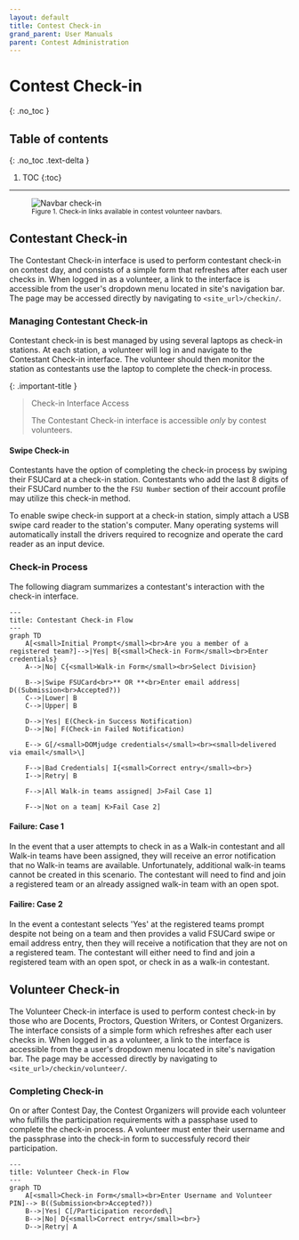 ```yaml
---
layout: default
title: Contest Check-in
grand_parent: User Manuals
parent: Contest Administration
---
```


# Contest Check-in
{: .no_toc }

## Table of contents
{: .no_toc .text-delta }

1. TOC
{:toc}

---

<figure>
    <img src="{{site.url}}/assets/images/contest_administration/navbar_checkin.png?raw=true" alt="Navbar check-in"/>
    <figcaption><small>Figure 1. Check-in links available in contest volunteer navbars.</small></figcaption>
</figure>

## Contestant Check-in

The Contestant Check-in interface is used to perform contestant check-in on contest day, and consists of a simple form that refreshes after each user checks in. When logged in as a volunteer, a link to the interface is accessible from the user's dropdown menu located in site's navigation bar. The page may be accessed directly by navigating to `<site_url>/checkin/`.

### Managing Contestant Check-in

Contestant check-in is best managed by using several laptops as check-in stations. At each station, a volunteer will log in and navigate to the Contestant Check-in interface. The volunteer should then monitor the station as contestants use the laptop to complete the check-in process.

{: .important-title }
> Check-in Interface Access
>
> The Contestant Check-in interface is accessible *only* by contest volunteers.

#### Swipe Check-in

Contestants have the option of completing the check-in process by swiping their FSUCard at a check-in station. Contestants who add the last 8 digits of their FSUCard number to the the `FSU Number` section of their account profile may utilize this check-in method.

To enable swipe check-in support at a check-in station, simply attach a USB swipe card reader to the station's computer. Many operating systems will automatically install the drivers required to recognize and operate the card reader as an input device.

### Check-in Process

The following diagram summarizes a contestant's interaction with the check-in interface.


```mermaid
---
title: Contestant Check-in Flow
---
graph TD
    A[<small>Initial Prompt</small><br>Are you a member of a registered team?]-->|Yes| B{<small>Check-in Form</small><br>Enter credentials}
	A-->|No| C{<small>Walk-in Form</small><br>Select Division}

    B-->|Swipe FSUCard<br>** OR **<br>Enter email address| D((Submission<br>Accepted?))
    C-->|Lower| B
    C-->|Upper| B

    D-->|Yes| E(Check-in Success Notification)
    D-->|No| F(Check-in Failed Notification)

    E--> G[/<small>DOMjudge credentials</small><br><small>delivered via email</small>\]

    F-->|Bad Credentials| I{<small>Correct entry</small><br>}
    I-->|Retry| B

    F-->|All Walk-in teams assigned| J>Fail Case 1]

    F-->|Not on a team| K>Fail Case 2]
```

#### Failure: Case 1

In the event that a user attempts to check in as a Walk-in contestant and all Walk-in teams have been assigned, they will receive an error notification that no Walk-in teams are available. Unfortunately, additional walk-in teams cannot be created in this scenario. The contestant will need to find and join a registered team or an already assigned walk-in team with an open spot.

#### Failire: Case 2

In the event a contestant selects 'Yes' at the registered teams prompt despite not being on a team and then provides a valid FSUCard swipe or email address entry, then they will receive a notification that they are not on a registered team. The contestant will either need to find and join a registered team with an open spot, or check in as a walk-in contestant.

## Volunteer Check-in

The Volunteer Check-in interface is used to perform contest check-in by those who are Docents, Proctors, Question Writers, or Contest Organizers. The interface consists of a simple form which refreshes after each user checks in. When logged in as a volunteer, a link to the interface is accessible from the a user's dropdown menu located in site's navigation bar. The page may be accessed directly by navigating to `<site_url>/checkin/volunteer/`.

### Completing Check-in

On or after Contest Day, the Contest Organizers will provide each volunteer who fulfills the participation requirements with a passphase used to complete the check-in process. A volunteer must enter their username and the passphrase into the check-in form to successfuly record their participation.

```mermaid
---
title: Volunteer Check-in Flow
---
graph TD
    A[<small>Check-in Form</small><br>Enter Username and Volunteer PIN]--> B((Submission<br>Accepted?))
    B-->|Yes| C[/Participation recorded\]
	B-->|No| D{<small>Correct entry</small><br>}
    D-->|Retry| A
``` 
